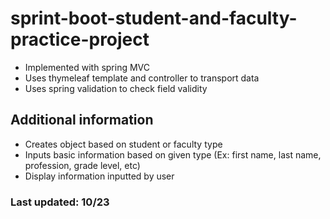# sprint-boot-student-and-faculty-practice-project
- Implemented with spring MVC
- Uses thymeleaf template and controller to transport data
- Uses spring validation to check field validity

## Additional information
- Creates object based on student or faculty type
- Inputs basic information based on given type (Ex: first name, last name, profession, grade level, etc)
- Display information inputted by user

### Last updated: 10/23
